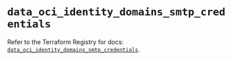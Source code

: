 # `data_oci_identity_domains_smtp_credentials`

Refer to the Terraform Registry for docs: [`data_oci_identity_domains_smtp_credentials`](https://registry.terraform.io/providers/oracle/oci/7.19.0/docs/data-sources/identity_domains_smtp_credentials).
